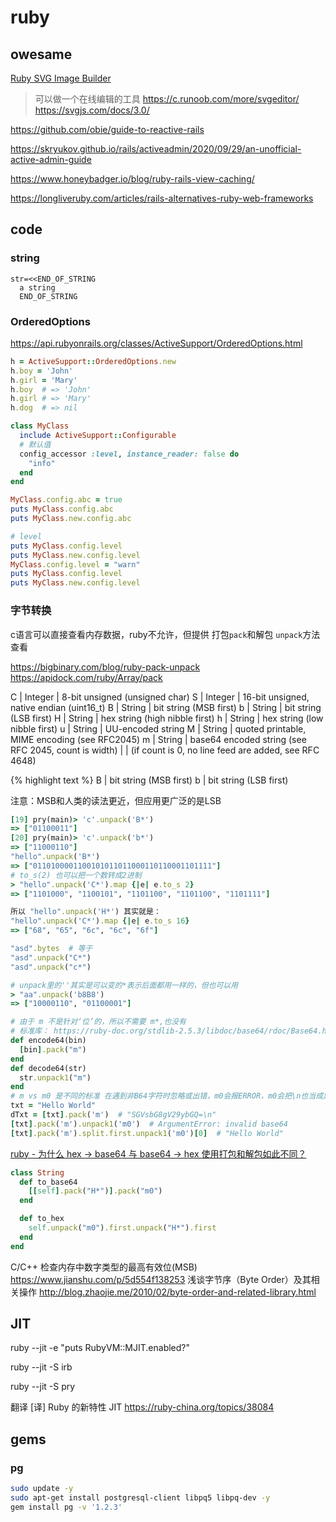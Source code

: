 # ruby

## owesame

[Ruby SVG Image Builder](https://github.com/DannyBen/victor)
> 可以做一个在线编辑的工具
> https://c.runoob.com/more/svgeditor/
> https://svgjs.com/docs/3.0/

https://github.com/obie/guide-to-reactive-rails

https://skryukov.github.io/rails/activeadmin/2020/09/29/an-unofficial-active-admin-guide

https://www.honeybadger.io/blog/ruby-rails-view-caching/

https://longliveruby.com/articles/rails-alternatives-ruby-web-frameworks

## code

### string
```
str=<<END_OF_STRING
  a string
  END_OF_STRING
```

### OrderedOptions

https://api.rubyonrails.org/classes/ActiveSupport/OrderedOptions.html
```ruby
h = ActiveSupport::OrderedOptions.new
h.boy = 'John'
h.girl = 'Mary'
h.boy  # => 'John'
h.girl # => 'Mary'
h.dog  # => nil

class MyClass
  include ActiveSupport::Configurable
  # 默认值 
  config_accessor :level, instance_reader: false do
    "info"
  end
end

MyClass.config.abc = true
puts MyClass.config.abc
puts MyClass.new.config.abc

# level
puts MyClass.config.level
puts MyClass.new.config.level
MyClass.config.level = "warn"
puts MyClass.config.level
puts MyClass.new.config.level
```

### 字节转换

c语言可以直接查看内存数据，ruby不允许，但提供 打包`pack`和解包 `unpack`方法查看

https://bigbinary.com/blog/ruby-pack-unpack
https://apidock.com/ruby/Array/pack

C             | Integer | 8-bit unsigned (unsigned char)
S             | Integer | 16-bit unsigned, native endian (uint16_t)
B            | String  | bit string (MSB first)
b            | String  | bit string (LSB first)
H            | String  | hex string (high nibble first)
h            | String  | hex string (low nibble first)
u            | String  | UU-encoded string
M            | String  | quoted printable, MIME encoding (see RFC2045)
m            | String  | base64 encoded string (see RFC 2045, count is width)
             |         | (if count is 0, no line feed are added, see RFC 4648)

{% highlight text %}
B | bit string (MSB first)
b | bit string (LSB first)

注意：MSB和人类的读法更近，但应用更广泛的是LSB

```ruby
[19] pry(main)> 'c'.unpack('B*')
=> ["01100011"]
[20] pry(main)> 'c'.unpack('b*')
=> ["11000110"]
"hello".unpack('B*')
=> ["0110100001100101011011000110110001101111"]
# to_s(2) 也可以把一个数转成2进制
> "hello".unpack('C*').map {|e| e.to_s 2}
=> ["1101000", "1100101", "1101100", "1101100", "1101111"]

所以 "hello".unpack('H*') 其实就是：
"hello".unpack('C*').map {|e| e.to_s 16}
=> ["68", "65", "6c", "6c", "6f"]

"asd".bytes  # 等于
"asd".unpack("C*")
"asd".unpack("c*")

# unpack里的''其实是可以变的*表示后面都用一样的，但也可以用
> "aa".unpack('b8B8')
=> ["10000110", "01100001"]

# 由于 m 不是针对‘位’的，所以不需要 m*,也没有
# 标准库： https://ruby-doc.org/stdlib-2.5.3/libdoc/base64/rdoc/Base64.html
def encode64(bin)
  [bin].pack("m")
end
def decode64(str)
  str.unpack1("m")
end
# m vs m0 是不同的标准 在遇到非B64字符时忽略或出错，m0会报ERROR，m0会把\n也当成异常字符，在使用前应该清除
txt = "Hello World"
dTxt = [txt].pack('m')  # "SGVsbG8gV29ybGQ=\n"
[txt].pack('m').unpack1('m0')  # ArgumentError: invalid base64
[txt].pack('m').split.first.unpack1('m0')[0]  # "Hello World"
```

[ruby - 为什么 hex -> base64 与 base64 -> hex 使用打包和解包如此不同？](https://www.coder.work/article/1080725)


```ruby
class String
  def to_base64
    [[self].pack("H*")].pack("m0")
  end

  def to_hex
    self.unpack("m0").first.unpack("H*").first
  end
end
```

C/C++ 检查内存中数字类型的最高有效位(MSB)
https://www.jianshu.com/p/5d554f138253
浅谈字节序（Byte Order）及其相关操作
http://blog.zhaojie.me/2010/02/byte-order-and-related-library.html


## JIT

ruby --jit -e "puts RubyVM::MJIT.enabled?"

ruby --jit -S irb

ruby --jit -S pry

翻译 [译] Ruby 的新特性 JIT
https://ruby-china.org/topics/38084

## gems

### pg
```bash
sudo update -y
sudo apt-get install postgresql-client libpq5 libpq-dev -y
gem install pg -v '1.2.3'
```

